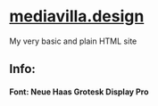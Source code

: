 # [mediavilla.design](http://mediavilla.design)

My very basic and plain HTML site

## Info:

#### Font: Neue Haas Grotesk Display Pro 
